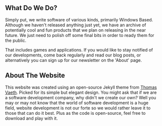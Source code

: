 ## What Do We Do?

Simply put, we write software of various kinds, primarily Windows Based.  Although we haven't released anything just yet, we have an archive of potentially cool and fun products that we plan on releasing in the near future.  We just need to polish off some final bits in order to ready them for the public.

That includes games and applications.  If you would like to stay notified of our developments, come back regularly and read our blog posts, or alternatively you can sign up for our newsletter on the 'About' page.

## About The Website

This website was created using an open-source Jekyll theme from [Thomas Vaeth](https://github.com/thomasvaeth/trophy-jekyll).  Picked for its simple but elegant design.  You might ask that if we are a software development company, why didn't we create our own?  Well you may or may not know that the world of software development is a huge field, website development is not our forte so we would rather leave it to those that can do it best.  Plus as the code is open-source, feel free to download and play with it.